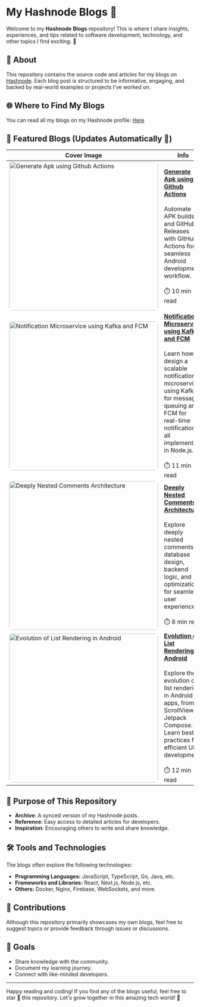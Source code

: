 # My Hashnode Blogs 🚀

Welcome to my **Hashnode Blogs** repository! This is where I share insights, experiences, and tips related to software development, technology, and other topics I find exciting. 🌟

## 📖 About

This repository contains the source code and articles for my blogs on [Hashnode](https://hashnode.com/). Each blog post is structured to be informative, engaging, and backed by real-world examples or projects I've worked on.

## 🌐 Where to Find My Blogs

You can read all my blogs on my Hashnode profile: [Here](https://blogs.ijlalahmad.tech/)

## 📜 Featured Blogs (Updates Automatically 🤖)

<!-- BLOGS:START -->

| Cover Image                                                                                                                                                                                                                          | Info                                                                                                                                                                                                                                                                                                                        |
| ------------------------------------------------------------------------------------------------------------------------------------------------------------------------------------------------------------------------------------ | --------------------------------------------------------------------------------------------------------------------------------------------------------------------------------------------------------------------------------------------------------------------------------------------------------------------------- |
| <img src="https://cdn.hashnode.com/res/hashnode/image/upload/v1742423593563/a5e6bccc-d25e-4fb8-ada0-97596e3d02fc.png" alt="Generate Apk using Github Actions" style="width: 400px; height: auto; border-radius: 8px;" />             | **[Generate Apk using Github Actions](https://blogs.ijlalahmad.tech/generate-apk-using-github-actions)** <br><br> Automate APK builds and GitHub Releases with GitHub Actions for a seamless Android development workflow. <br><br> ⏱️ 10 min read                                                                          |
| <img src="https://cdn.hashnode.com/res/hashnode/image/upload/v1717839880625/b4789677-89b7-4def-a4ac-411de36636ac.png" alt="Notification Microservice using Kafka and FCM" style="width: 400px; height: auto; border-radius: 8px;" /> | **[Notification Microservice using Kafka and FCM](https://blogs.ijlalahmad.tech/notification-microservice-using-kafka-and-fcm)** <br><br> Learn how to design a scalable notification microservice using Kafka for message queuing and FCM for real-time notifications, all implemented in Node.js. <br><br> ⏱️ 11 min read |
| <img src="https://cdn.hashnode.com/res/hashnode/image/upload/v1708167583248/9f093cc2-d7e3-487a-b03b-4953e7746da1.png" alt="Deeply Nested Comments Architecture" style="width: 400px; height: auto; border-radius: 8px;" />           | **[Deeply Nested Comments Architecture](https://blogs.ijlalahmad.tech/deeply-nested-comments-architecture)** <br><br> Explore deeply nested comments: database design, backend logic, and optimization for seamless user experience. <br><br> ⏱️ 8 min read                                                                 |
| <img src="https://cdn.hashnode.com/res/hashnode/image/upload/v1707141532791/544a6d63-d21c-4454-9c7f-0414242797e6.png" alt="Evolution of List Rendering in Android" style="width: 400px; height: auto; border-radius: 8px;" />        | **[Evolution of List Rendering in Android](https://blogs.ijlalahmad.tech/evolution-of-list-rendering-in-android)** <br><br> Explore the evolution of list rendering in Android apps, from ScrollView to Jetpack Compose. Learn best practices for efficient UI development. <br><br> ⏱️ 12 min read                         |

<!-- BLOGS:END -->

## 🎯 Purpose of This Repository

- **Archive**: A synced version of my Hashnode posts.
- **Reference**: Easy access to detailed articles for developers.
- **Inspiration**: Encouraging others to write and share knowledge.

## 🛠️ Tools and Technologies

The blogs often explore the following technologies:

- **Programming Languages:** JavaScript, TypeScript, Go, Java, etc.
- **Frameworks and Libraries:** React, Next.js, Node.js, etc.
- **Others:** Docker, Nginx, Firebase, WebSockets, and more.

## 🤝 Contributions

Although this repository primarily showcases my own blogs, feel free to suggest topics or provide feedback through issues or discussions.

## 🎯 Goals

- Share knowledge with the community.
- Document my learning journey.
- Connect with like-minded developers.

---

Happy reading and coding! If you find any of the blogs useful, feel free to star 🌟 this repository. Let's grow together in this amazing tech world! 🚀
